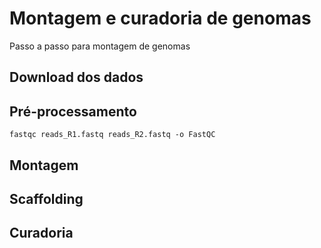 # Montagem e curadoria de genomas
Passo a passo para montagem de genomas

## Download dos dados

## Pré-processamento
```
fastqc reads_R1.fastq reads_R2.fastq -o FastQC
```


## Montagem

## Scaffolding

## Curadoria
